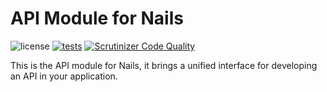 # API Module for Nails

![license](https://img.shields.io/badge/license-MIT-green.svg)
[![tests](https://github.com/nails/module-api/actions/workflows/build_and_test.yml/badge.svg )](https://github.com/nails/module-api/actions)
[![Scrutinizer Code Quality](https://scrutinizer-ci.com/g/nails/module-api/badges/quality-score.png)](https://scrutinizer-ci.com/g/nails/module-api)

This is the API module for Nails, it brings a unified interface for developing an API in your application.
